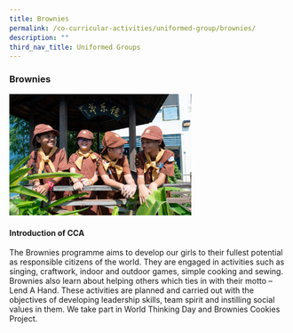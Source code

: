 ```yaml
---
title: Brownies
permalink: /co-curricular-activities/uniformed-group/brownies/
description: ""
third_nav_title: Uniformed Groups
---
```

### **Brownies**
<img src="/images/ug1.jpg" style="width:65%">

#### **Introduction of CCA**
The Brownies programme aims to develop our girls to their fullest potential as responsible citizens of the world. They are engaged in activities such as singing, craftwork, indoor and outdoor games, simple cooking and sewing. Brownies also learn about helping others which ties in with their motto – Lend A Hand. These activities are planned and carried out with the objectives of developing leadership skills, team spirit and instilling social values in them. We take part in World Thinking Day and Brownies Cookies Project.
